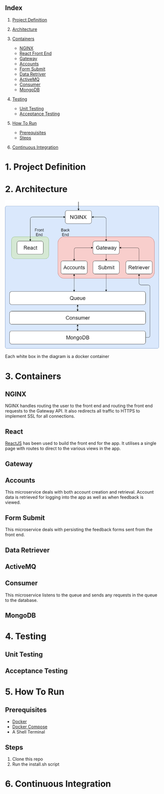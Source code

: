 ## Index
1. [Project Definition](#1-Project-Definition)

2. [Architecture](#2-Architecture)
     
3. [Containers](#3-Containers)
   * [NGINX](#NGINX)
   * [React Front End](#React-Front-End)
   * [Gateway](#Gateway)
   * [Accounts](#Accounts)
   * [Form Submit](#Form-Submit)
   * [Data Retriver](#Data-Retriever)
   * [ActiveMQ](#ActiveMQ)
   * [Consumer](#Consumer)
   * [MongoDB](#MongoDB)
     
4. [Testing](#4-Testing)
   * [Unit Testing](#Unit-Testing)
   * [Acceptance Testing](#Acceptance-Testing)

5. [How To Run](#5-How-To-Run)
   * [Prerequisites](#Prerequisites)
   * [Steps](#Steps)

6. [Continuous Integration](#6-Continuous-Integration)

# 1. Project Definition


# 2. Architecture
![architecture-diagram](architecture-diagram.png)

Each white box in the diagram is a docker container

# 3. Containers
## NGINX
NGINX handles routing the user to the front end and routing the front end requests to the Gateway API. It also redirects all traffic to HTTPS to implement SSL for all connections.

## React
[ReactJS](https://reactjs.org/) has been used to build the front end for the app. It utilises a single page with routes to direct to the various views in the app.

## Gateway


## Accounts
This microservice deals with both account creation and retrieval. Account data is retrieved for logging into the app as well as when feedback is viewed.

## Form Submit
This microservice deals with persisting the feedback forms sent from the front end.

## Data Retriever


## ActiveMQ


## Consumer
This microservice listens to the queue and sends any requests in the queue to the database.

## MongoDB


# 4. Testing
## Unit Testing


## Acceptance Testing


# 5. How To Run
## Prerequisites
* [Docker](https://hub.docker.com/search/?type=edition&offering=community)
* [Docker Compose](https://github.com/docker/compose/releases)
* A Shell Terminal

## Steps
1. Clone this repo
2. Run the install.sh script

# 6. Continuous Integration

